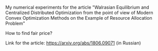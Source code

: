 My numerical experiments for the article 
"Walrasian Equilibrium and Centralized Distributed Optimization 
from the point of view of Modern Convex Optimization Methods 
on the Example of Resource Allocation Problem"

How to find fair price?

Link for the article: https://arxiv.org/abs/1806.09071 (in Russian)

